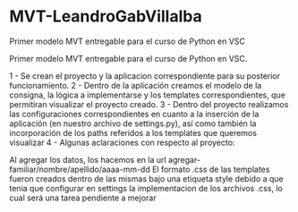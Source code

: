 # MVT-LeandroGabVillalba
Primer modelo MVT entregable para el curso de Python en VSC

Primer modelo MVT entregable para el curso de Python en VSC.

1 - Se crean el proyecto y la aplicacion correspondiente para su posterior funcionamiento. 2 - Dentro de la aplicación creamos el modelo de la consigna, la lógica a implementarse y los templates correspondientes, que permitiran visualizar el proyecto creado. 3 - Dentro del proyecto realizamos las configuraciones correspondientes en cuanto a la inserción de la aplicación (en nuestro archivo de settings.py), así como también la incorporación de los paths referidos a los templates que queremos visualizar 4 - Algunas aclaraciones con respecto al proyecto:

Al agregar los datos, los hacemos en la url agregar-familiar/nombre/apellido/aaaa-mm-dd
El formato .css de las templates fueron creados dentro de las mismas bajo una etiqueta style debido a que tenia que configurar en settings la implementacion de los archivos .css, lo cual será una tarea pendiente a mejorar
